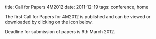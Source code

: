 title: Call for Papers 4M2012
date: 2011-12-19 
tags: conference, home


The first Call for Papers for 4M2012 is published and can be viewed or downloaded by clicking on the icon below.
<!--break-->
Deadline for submission of papers is 9th March 2012.